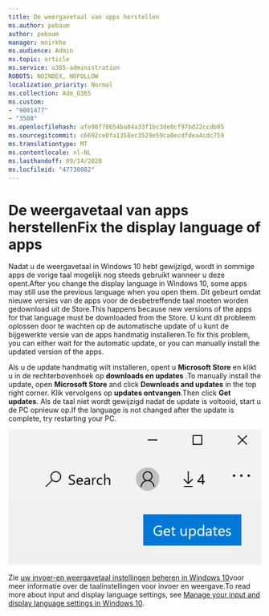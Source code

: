 ```yaml
---
title: De weergavetaal van apps herstellen
ms.author: pebaum
author: pebaum
manager: mnirkhe
ms.audience: Admin
ms.topic: article
ms.service: o365-administration
ROBOTS: NOINDEX, NOFOLLOW
localization_priority: Normal
ms.collection: Adm_O365
ms.custom:
- "9001477"
- "3508"
ms.openlocfilehash: afe98f78654ba84a33f1bc3de0cf97bd22ccdb05
ms.sourcegitcommit: c6692ce0fa1358ec3529e59ca0ecdfdea4cdc759
ms.translationtype: MT
ms.contentlocale: nl-NL
ms.lasthandoff: 09/14/2020
ms.locfileid: "47730082"
---
```

# <a name="fix-the-display-language-of-apps"></a><span data-ttu-id="e06ac-102">De weergavetaal van apps herstellen</span><span class="sxs-lookup"><span data-stu-id="e06ac-102">Fix the display language of apps</span></span>

<span data-ttu-id="e06ac-103">Nadat u de weergavetaal in Windows 10 hebt gewijzigd, wordt in sommige apps de vorige taal mogelijk nog steeds gebruikt wanneer u deze opent.</span><span class="sxs-lookup"><span data-stu-id="e06ac-103">After you change the display language in Windows 10, some apps may still use the previous language when you open them.</span></span> <span data-ttu-id="e06ac-104">Dit gebeurt omdat nieuwe versies van de apps voor de desbetreffende taal moeten worden gedownload uit de Store.</span><span class="sxs-lookup"><span data-stu-id="e06ac-104">This happens because new versions of the apps for that language must be downloaded from the Store.</span></span> <span data-ttu-id="e06ac-105">U kunt dit probleem oplossen door te wachten op de automatische update of u kunt de bijgewerkte versie van de apps handmatig installeren.</span><span class="sxs-lookup"><span data-stu-id="e06ac-105">To fix this problem, you can either wait for the automatic update, or you can manually install the updated version of the apps.</span></span>

<span data-ttu-id="e06ac-106">Als u de update handmatig wilt installeren, opent u **Microsoft Store** en klikt u in de rechterbovenhoek op **downloads en updates** .</span><span class="sxs-lookup"><span data-stu-id="e06ac-106">To manually install the update, open **Microsoft Store** and click **Downloads and updates** in the top right corner.</span></span> <span data-ttu-id="e06ac-107">Klik vervolgens op **updates ontvangen**.</span><span class="sxs-lookup"><span data-stu-id="e06ac-107">Then click **Get updates**.</span></span> <span data-ttu-id="e06ac-108">Als de taal niet wordt gewijzigd nadat de update is voltooid, start u de PC opnieuw op.</span><span class="sxs-lookup"><span data-stu-id="e06ac-108">If the language is not changed after the update is complete, try restarting your PC.</span></span>

![Updates te ontvangen.](media/get-updates.png)

<span data-ttu-id="e06ac-110">Zie [uw invoer-en weergavetaal instellingen beheren in Windows 10](https://support.microsoft.com/help/4027670/windows-10-add-and-switch-input-and-display-language-preferences)voor meer informatie over de taalinstellingen voor invoer en weergave.</span><span class="sxs-lookup"><span data-stu-id="e06ac-110">To read more about input and display language settings, see [Manage your input and display language settings in Windows 10](https://support.microsoft.com/help/4027670/windows-10-add-and-switch-input-and-display-language-preferences).</span></span>
